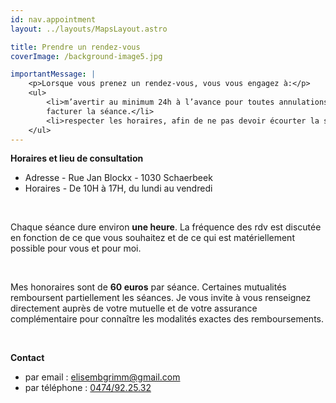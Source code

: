 ```yaml
---
id: nav.appointment
layout: ../layouts/MapsLayout.astro

title: Prendre un rendez-vous
coverImage: /background-image5.jpg

importantMessage: |
    <p>Lorsque vous prenez un rendez-vous, vous vous engagez à:</p>
    <ul>
        <li>m’avertir au minimum 24h à l’avance pour toutes annulations, dans le cas contraire je me réserve le droit de 
        facturer la séance.</li>
        <li>respecter les horaires, afin de ne pas devoir écourter la séance.</li>
    </ul>
---
```


**Horaires et lieu de consultation**
- Adresse - Rue Jan Blockx - 1030 Schaerbeek 
- Horaires - De 10H à 17H, du lundi  au vendredi

<br>

Chaque séance dure environ **une heure**. La fréquence des rdv est discutée en fonction de ce que vous souhaitez et de ce 
qui est matériellement possible pour vous et pour moi.

<br>

Mes honoraires sont de **60 euros** par séance. Certaines mutualités remboursent partiellement les séances. Je vous invite 
à vous renseignez directement auprès de votre mutuelle et de votre assurance complémentaire pour connaître les modalités
exactes des remboursements.

<br>

**Contact**
- par email : [elisembgrimm@gmail.com](elisembgrimm@gmail.com)
- par téléphone : [0474/92.25.32](tel:0474922532)
